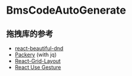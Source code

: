 # BmsCodeAutoGenerate

## 拖拽库的参考

- [react-beautiful-dnd](https://github.com/chinanf-boy/react-beautiful-dnd-zh)
- [Packery](https://packery.metafizzy.co/) (with jq)
- [React-Grid-Layout](https://github.com/STRML/react-grid-layout)
- [React Use Gesture](https://use-gesture.netlify.app/docs/examples/)
